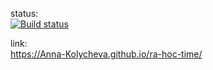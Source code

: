 status:  
[![Build status](https://ci.appveyor.com/api/projects/status/tusuq9cb9aar696o?svg=true)](https://ci.appveyor.com/project/Anna-Kolycheva/ra-hoc-time)

link:  
https://Anna-Kolycheva.github.io/ra-hoc-time/
